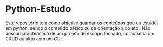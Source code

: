 # Python-Estudo 
Este repositório tem como objetivo guardar os conteúdos que eu estudei em python, sendo o conteúdo básico ou de orientação a objeto .
Não possui caracteristica de um projeto de escopo fechado, como seria um CRUD ou algo com um GUI.